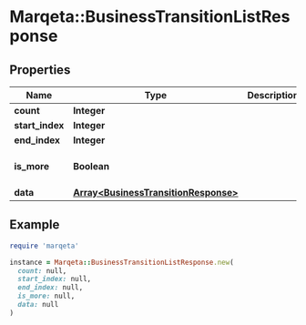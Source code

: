 # Marqeta::BusinessTransitionListResponse

## Properties

| Name | Type | Description | Notes |
| ---- | ---- | ----------- | ----- |
| **count** | **Integer** |  | [optional] |
| **start_index** | **Integer** |  | [optional] |
| **end_index** | **Integer** |  | [optional] |
| **is_more** | **Boolean** |  | [optional][default to false] |
| **data** | [**Array&lt;BusinessTransitionResponse&gt;**](BusinessTransitionResponse.md) |  | [optional] |

## Example

```ruby
require 'marqeta'

instance = Marqeta::BusinessTransitionListResponse.new(
  count: null,
  start_index: null,
  end_index: null,
  is_more: null,
  data: null
)
```

